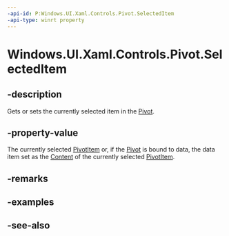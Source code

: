 ```yaml
---
-api-id: P:Windows.UI.Xaml.Controls.Pivot.SelectedItem
-api-type: winrt property
---
```


<!-- Property syntax
public object SelectedItem { get;  set; }
-->

# Windows.UI.Xaml.Controls.Pivot.SelectedItem

## -description
Gets or sets the currently selected item in the [Pivot](pivot.md).



## -property-value
The currently selected [PivotItem](pivotitem.md) or, if the [Pivot](pivot.md) is bound to data, the data item set as the [Content](contentcontrol_content.md) of the currently selected [PivotItem](pivotitem.md).

## -remarks

## -examples

## -see-also
